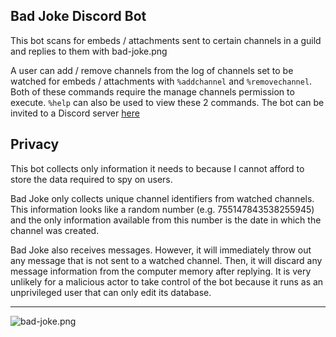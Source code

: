 ## Bad Joke Discord Bot
This bot scans for embeds / attachments sent to certain channels in a guild and replies to them with bad-joke.png

A user can add / remove channels from the log of channels set to be watched for embeds / attachments with `%addchannel` and `%removechannel`. Both of these commands require the manage channels permission to execute. `%help` can also be used to view these 2 commands. The bot can be invited to a Discord server [here](https://discord.com/api/oauth2/authorize?client_id=723251861204762736&permissions=51200&scope=bot)

## Privacy

This bot collects only information it needs to because I cannot afford to store the data required to spy on users.

Bad Joke only collects unique channel identifiers from watched channels. This information looks like a random number (e.g. 755147843538255945) and the only information available from this number is the date in which the channel was created.

Bad Joke also receives messages. However, it will immediately throw out any message that is not sent to a watched channel. Then, it will discard any message information from the computer memory after replying. It is very unlikely for a malicious actor to take control of the bot because it runs as an unprivileged user that can only edit its database.

---

![bad-joke.png](./bad-joke.png)
